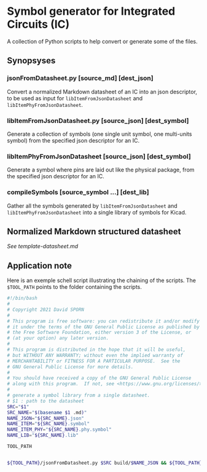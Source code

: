 # Symbol generator for Integrated Circuits (IC)

A collection of Python scripts to help convert or generate some of the files.

## Synopsyses

### jsonFromDatasheet.py [source_md] [dest_json]

Convert a normalized Markdown datasheet of an IC into an json descriptor, to be used as input for `libItemFromJsonDatasheet` and `libItemPhyFromJsonDatasheet`.

### libItemFromJsonDatasheet.py [source_json] [dest_symbol]

Generate a collection of symbols (one single unit symbol, one multi-units symbol) from the specified json descriptor for an IC.

### libItemPhyFromJsonDatasheet [source_json] [dest_symbol]

Generate a symbol where pins are laid out like the physical package, from the specified json descriptor for an IC.

### compileSymbols [source_symbol ...] [dest_lib]

Gather all the symbols generated by `libItemFromJsonDatasheet` and `libItemPhyFromJsonDatasheet` into a single library of symbols for Kicad.

## Normalized Markdown structured datasheet

_See template-datasheet.md_

## Application note

Here is an exemple schell script illustrating the chaining of the scripts. The `$TOOL_PATH` points to the folder containing the scripts.

```bash
#!/bin/bash
#
# Copyright 2021 David SPORN
#
# This program is free software: you can redistribute it and/or modify
# it under the terms of the GNU General Public License as published by
# the Free Software Foundation, either version 3 of the License, or
# (at your option) any later version.
#
# This program is distributed in the hope that it will be useful,
# but WITHOUT ANY WARRANTY; without even the implied warranty of
# MERCHANTABILITY or FITNESS FOR A PARTICULAR PURPOSE.  See the
# GNU General Public License for more details.
#
# You should have received a copy of the GNU General Public License
# along with this program.  If not, see <https://www.gnu.org/licenses/>.
#
# generate a symbol library from a single datasheet.
# $1 : path to the datasheet
SRC="$1"
SRC_NAME="$(basename $1 .md)"
NAME_JSON="${SRC_NAME}.json"
NAME_ITEM="${SRC_NAME}.symbol"
NAME_ITEM_PHY="${SRC_NAME}.phy.symbol"
NAME_LIB="${SRC_NAME}.lib"

TOOL_PATH


${TOOL_PATH}/jsonFromDatasheet.py $SRC build/$NAME_JSON && ${TOOL_PATH}/libItemFromJsonDatasheet.py build/$NAME_JSON build/$NAME_ITEM && ${TOOL_PATH}/libItemPhyFromJsonDatasheet.py build/$NAME_JSON build/$NAME_ITEM_PHY && ${TOOL_PATH}/compileSymbols.py build/$NAME_ITEM build/$NAME_ITEM_PHY build/$NAME_LIB
```
